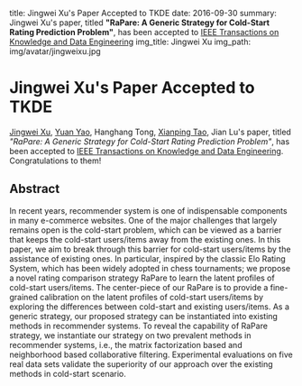 title: Jingwei Xu's Paper Accepted to TKDE
date: 2016-09-30
summary: Jingwei Xu's paper, titled <b>"RaPare: A Generic Strategy for Cold-Start Rating Prediction Problem"</b>, has been accepted to <a href="https://www.computer.org/web/tkde">IEEE Transactions on Knowledge and Data Engineering</a>
img_title: Jingwei Xu
img_path: img/avatar/jingweixu.jpg


# Jingwei Xu's Paper Accepted to TKDE

[Jingwei Xu](/people/jingweixu), [Yuan Yao](/people/yuanyao), Hanghang Tong, [Xianping Tao](/people/xianpingtao), Jian Lu's paper, titled
*"RaPare: A Generic Strategy for Cold-Start Rating Prediction Problem"*,
has been accepted to [IEEE Transactions on Knowledge and Data Engineering](https://www.computer.org/web/tkde).
Congratulations to them!

## Abstract

In recent years, recommender system is one of indispensable components in many e-commerce websites. One of the major challenges that largely remains open is the cold-start problem, which can be viewed as a barrier that keeps the cold-start users/items away from the existing ones. In this paper, we aim to break through this barrier for cold-start users/items by the assistance of existing ones. In particular, inspired by the classic Elo Rating System, which has been widely adopted in chess tournaments; we propose a novel rating comparison strategy RaPare to learn the latent profiles of cold-start users/items. The center-piece of our RaPare is to provide a fine-grained calibration on the latent profiles of cold-start users/items by exploring the differences between cold-start and existing users/items. As a generic strategy, our proposed strategy can be instantiated into existing methods in recommender systems. To reveal the capability of RaPare strategy, we instantiate our strategy on two prevalent methods in recommender systems, i.e., the matrix factorization based and neighborhood based collaborative filtering. Experimental evaluations on five real data sets validate the superiority of our approach over the existing methods in cold-start scenario.
